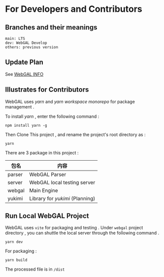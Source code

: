 # For Developers and Contributors

## Branches and their meanings

```
main: LTS
dev: WebGAL Develop
others: previous version
```

## Update Plan

See [WebGAL INFO](/info)

## Illustrates for Contributors

WebGAL uses *yarn* and *yarn workspace monorepo* for package management .

To install *yarn* , enter the following command :

```shell
npm install yarn -g
```

Then Clone This project , and rename the project's root directory as :

```shell
yarn
```

There are 3 package in this project :

| 包名   | 内容                             |
| ------ | -------------------------------- |
| parser | WebGAL Parser                    |
| server | WebGAL local testing server      |
| webgal | Main Engine                      |
| yukimi | Library for *yukimi*  (Planning) |

## Run Local WebGAL Project

WebGAL uses `vite` for packaging and testing . Under `webgal` project directory , you can shuttle the local server through the following command .

```shell
yarn dev
```

For packaging :

```shell
yarn build
```

The processed file is in  `/dist` 